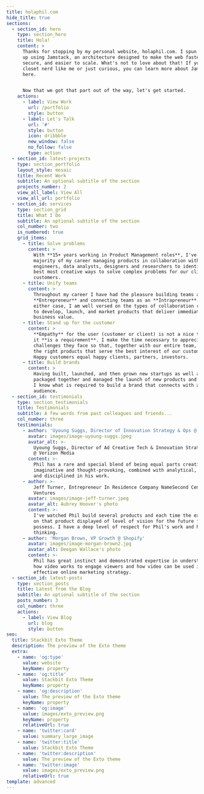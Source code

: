 ```yaml
---
title: holaphil.com
hide_title: true
sections:
  - section_id: hero
    type: section_hero
    title: Hola!
    content: >
      Thanks for stopping by my personal website, holaphil.com. I spun this site
      up using Jamstack, an architecture designed to make the web faster, more
      secure, and easier to scale. What's not to love about that! If you're a
      closet nerd like me or just curious, you can learn more about Jamstack
      here.


      Now that we got that part out of the way, let's get started.
    actions:
      - label: View Work
        url: /portfolio
        style: button
      - label: Let's Talk
        url: '#'
        style: button
        icon: dribbble
        new_window: false
        no_follow: false
        type: action
  - section_id: latest-projects
    type: section_portfolio
    layout_style: mosaic
    title: Recent Work
    subtitle: An optional subtitle of the section
    projects_number: 2
    view_all_label: View All
    view_all_url: portfolio
  - section_id: services
    type: section_grid
    title: What I Do
    subtitle: An optional subtitle of the section
    col_number: two
    is_numbered: true
    grid_items:
      - title: Solve problems
        content: >
          With **15+ years working in Product Management roles**, I've spent a
          majority of my career managing products in collaboration with
          engineers, data analysts, designers and researchers to identify the
          best most creative ways to solve complex problems for our clients and
          customers.
      - title: Unify teams
        content: >
          Throughout my career I have had the pleasure building teams as an
          **Entrepreneur** and connecting teams as an **Intrapreneur**. In
          either case, I am well versed on the types of collaboration required
          to develop, launch, and market products that deliver immediate
          business value.
      - title: Stand up for the customer
        content: >
          **Empathy** for the user (customer or client) is not a nice to have,
          it **is a requirement**. I make the time necessary to appreciate the
          challenges they face so that, together with our entire team, we build
          the right products that serve the best interest of our customers.
          Happy customers equal happy clients, partners, investors.
      - title: Build brands
        content: >
          Having built, launched, and then grown new startups as well as
          packaged together and managed the launch of new products and services,
          I know what is required to build a brand that connects with an
          audience.
  - section_id: testimonials
    type: section_testimonials
    title: Testimonials
    subtitle: A few words from past colleagues and friends...
    col_number: three
    testimonials:
      - author: 'Uyoung Suggs, Director of Innovation Strategy & Ops @ Verizon Media'
        avatar: images/image-uyoung-suggs.jpeg
        avatar_alt: >-
          Uyoung Suggs, Director of Ad Creative Tech & Innovation Strategy & Ops
          @ Verizon Media
        content: >-
          Phil has a rare and special blend of being equal parts creative,
          imaginative and thought-provoking, combined with analytical, organized
          and disciplined in his work.
      - author: >-
          Jeff Turner, Entrepreneur In Residence Company NameSecond Century
          Ventures
        avatar: images/image-jeff-turner.jpeg
        avatar_alt: Aubrey Hoover's photo
        content: >-
          I've watched Phil build several products and each time the execution
          on that product displayed of level of vision for the future few people
          possess. I have a deep level of respect for Phil's work and his
          thinking.
      - author: 'Morgan Brown, VP Growth @ Shopify'
        avatar: images/image-morgan-brown2.jpg
        avatar_alt: Deegan Wallace's photo
        content: >-
          Phil has great instinct and demonstrated expertise in understanding
          how video works to engage viewers and how video can be used in an
          effective online marketing strategy.
  - section_id: latest-posts
    type: section_posts
    title: Latest from the Blog
    subtitle: An optional subtitle of the section
    posts_number: 3
    col_number: three
    actions:
      - label: View Blog
        url: blog
        style: button
seo:
  title: Stackbit Exto Theme
  description: The preview of the Exto theme
  extra:
    - name: 'og:type'
      value: website
      keyName: property
    - name: 'og:title'
      value: Stackbit Exto Theme
      keyName: property
    - name: 'og:description'
      value: The preview of the Exto theme
      keyName: property
    - name: 'og:image'
      value: images/exto_preview.png
      keyName: property
      relativeUrl: true
    - name: 'twitter:card'
      value: summary_large_image
    - name: 'twitter:title'
      value: Stackbit Exto Theme
    - name: 'twitter:description'
      value: The preview of the Exto theme
    - name: 'twitter:image'
      value: images/exto_preview.png
      relativeUrl: true
template: advanced
---
```

